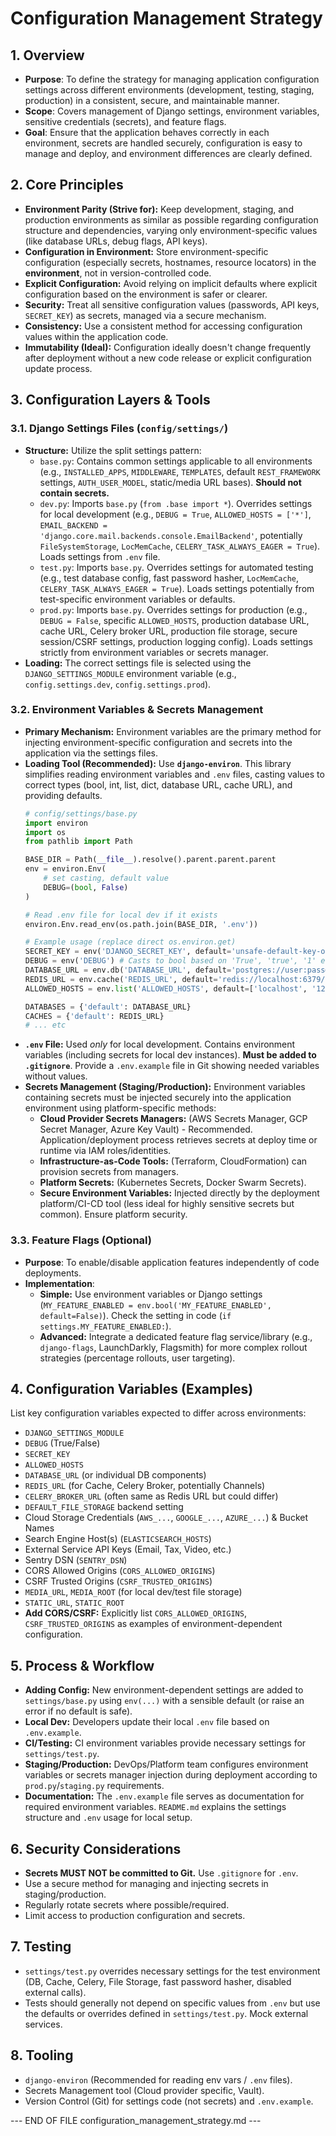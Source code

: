 
# Configuration Management Strategy

## 1. Overview

*   **Purpose**: To define the strategy for managing application configuration settings across different environments (development, testing, staging, production) in a consistent, secure, and maintainable manner.
*   **Scope**: Covers management of Django settings, environment variables, sensitive credentials (secrets), and feature flags.
*   **Goal**: Ensure that the application behaves correctly in each environment, secrets are handled securely, configuration is easy to manage and deploy, and environment differences are clearly defined.

## 2. Core Principles

*   **Environment Parity (Strive for):** Keep development, staging, and production environments as similar as possible regarding configuration structure and dependencies, varying only environment-specific values (like database URLs, debug flags, API keys).
*   **Configuration in Environment:** Store environment-specific configuration (especially secrets, hostnames, resource locators) in the **environment**, not in version-controlled code.
*   **Explicit Configuration:** Avoid relying on implicit defaults where explicit configuration based on the environment is safer or clearer.
*   **Security:** Treat all sensitive configuration values (passwords, API keys, `SECRET_KEY`) as secrets, managed via a secure mechanism.
*   **Consistency:** Use a consistent method for accessing configuration values within the application code.
*   **Immutability (Ideal):** Configuration ideally doesn't change frequently after deployment without a new code release or explicit configuration update process.

## 3. Configuration Layers & Tools

### 3.1. Django Settings Files (`config/settings/`)
*   **Structure:** Utilize the split settings pattern:
    *   `base.py`: Contains common settings applicable to all environments (e.g., `INSTALLED_APPS`, `MIDDLEWARE`, `TEMPLATES`, default `REST_FRAMEWORK` settings, `AUTH_USER_MODEL`, static/media URL bases). **Should not contain secrets.**
    *   `dev.py`: Imports `base.py` (`from .base import *`). Overrides settings for local development (e.g., `DEBUG = True`, `ALLOWED_HOSTS = ['*']`, `EMAIL_BACKEND = 'django.core.mail.backends.console.EmailBackend'`, potentially `FileSystemStorage`, `LocMemCache`, `CELERY_TASK_ALWAYS_EAGER = True`). Loads settings from `.env` file.
    *   `test.py`: Imports `base.py`. Overrides settings for automated testing (e.g., test database config, fast password hasher, `LocMemCache`, `CELERY_TASK_ALWAYS_EAGER = True`). Loads settings potentially from test-specific environment variables or defaults.
    *   `prod.py`: Imports `base.py`. Overrides settings for production (e.g., `DEBUG = False`, specific `ALLOWED_HOSTS`, production database URL, cache URL, Celery broker URL, production file storage, secure session/CSRF settings, production logging config). Loads settings strictly from environment variables or secrets manager.
*   **Loading:** The correct settings file is selected using the `DJANGO_SETTINGS_MODULE` environment variable (e.g., `config.settings.dev`, `config.settings.prod`).

### 3.2. Environment Variables & Secrets Management
*   **Primary Mechanism:** Environment variables are the primary method for injecting environment-specific configuration and secrets into the application via the settings files.
*   **Loading Tool (Recommended):** Use **`django-environ`**. This library simplifies reading environment variables and `.env` files, casting values to correct types (bool, int, list, dict, database URL, cache URL), and providing defaults.
    ```python
    # config/settings/base.py
    import environ
    import os
    from pathlib import Path

    BASE_DIR = Path(__file__).resolve().parent.parent.parent
    env = environ.Env(
        # set casting, default value
        DEBUG=(bool, False)
    )

    # Read .env file for local dev if it exists
    environ.Env.read_env(os.path.join(BASE_DIR, '.env'))

    # Example usage (replace direct os.environ.get)
    SECRET_KEY = env('DJANGO_SECRET_KEY', default='unsafe-default-key-only-for-initial-run')
    DEBUG = env('DEBUG') # Casts to bool based on 'True', 'true', '1' etc.
    DATABASE_URL = env.db('DATABASE_URL', default='postgres://user:pass@localhost/erp_dev_db')
    REDIS_URL = env.cache('REDIS_URL', default='redis://localhost:6379/1')
    ALLOWED_HOSTS = env.list('ALLOWED_HOSTS', default=['localhost', '127.0.0.1'])

    DATABASES = {'default': DATABASE_URL}
    CACHES = {'default': REDIS_URL}
    # ... etc
    ```
*   **`.env` File:** Used *only* for local development. Contains environment variables (including secrets for local dev instances). **Must be added to `.gitignore`**. Provide a `.env.example` file in Git showing needed variables without values.
*   **Secrets Management (Staging/Production):** Environment variables containing secrets must be injected securely into the application environment using platform-specific methods:
    *   **Cloud Provider Secrets Managers:** (AWS Secrets Manager, GCP Secret Manager, Azure Key Vault) - Recommended. Application/deployment process retrieves secrets at deploy time or runtime via IAM roles/identities.
    *   **Infrastructure-as-Code Tools:** (Terraform, CloudFormation) can provision secrets from managers.
    *   **Platform Secrets:** (Kubernetes Secrets, Docker Swarm Secrets).
    *   **Secure Environment Variables:** Injected directly by the deployment platform/CI-CD tool (less ideal for highly sensitive secrets but common). Ensure platform security.

### 3.3. Feature Flags (Optional)
*   **Purpose**: To enable/disable application features independently of code deployments.
*   **Implementation**:
    *   **Simple:** Use environment variables or Django settings (`MY_FEATURE_ENABLED = env.bool('MY_FEATURE_ENABLED', default=False)`). Check the setting in code (`if settings.MY_FEATURE_ENABLED:`).
    *   **Advanced:** Integrate a dedicated feature flag service/library (e.g., `django-flags`, LaunchDarkly, Flagsmith) for more complex rollout strategies (percentage rollouts, user targeting).

## 4. Configuration Variables (Examples)

List key configuration variables expected to differ across environments:

*   `DJANGO_SETTINGS_MODULE`
*   `DEBUG` (True/False)
*   `SECRET_KEY`
*   `ALLOWED_HOSTS`
*   `DATABASE_URL` (or individual DB components)
*   `REDIS_URL` (for Cache, Celery Broker, potentially Channels)
*   `CELERY_BROKER_URL` (often same as Redis URL but could differ)
*   `DEFAULT_FILE_STORAGE` backend setting
*   Cloud Storage Credentials (`AWS_...`, `GOOGLE_...`, `AZURE_...`) & Bucket Names
*   Search Engine Host(s) (`ELASTICSEARCH_HOSTS`)
*   External Service API Keys (Email, Tax, Video, etc.)
*   Sentry DSN (`SENTRY_DSN`)
*   CORS Allowed Origins (`CORS_ALLOWED_ORIGINS`)
*   CSRF Trusted Origins (`CSRF_TRUSTED_ORIGINS`)
*   `MEDIA_URL`, `MEDIA_ROOT` (for local dev/test file storage)
*   `STATIC_URL`, `STATIC_ROOT`
*   **Add CORS/CSRF:** Explicitly list `CORS_ALLOWED_ORIGINS`, `CSRF_TRUSTED_ORIGINS` as examples of environment-dependent configuration.

## 5. Process & Workflow

*   **Adding Config:** New environment-dependent settings are added to `settings/base.py` using `env(...)` with a sensible default (or raise an error if no default is safe).
*   **Local Dev:** Developers update their local `.env` file based on `.env.example`.
*   **CI/Testing:** CI environment variables provide necessary settings for `settings/test.py`.
*   **Staging/Production:** DevOps/Platform team configures environment variables or secrets manager injection during deployment according to `prod.py`/`staging.py` requirements.
*   **Documentation:** The `.env.example` file serves as documentation for required environment variables. `README.md` explains the settings structure and `.env` usage for local setup.

## 6. Security Considerations

*   **Secrets MUST NOT be committed to Git.** Use `.gitignore` for `.env`.
*   Use a secure method for managing and injecting secrets in staging/production.
*   Regularly rotate secrets where possible/required.
*   Limit access to production configuration and secrets.

## 7. Testing

*   `settings/test.py` overrides necessary settings for the test environment (DB, Cache, Celery, File Storage, fast password hasher, disabled external calls).
*   Tests should generally not depend on specific values from `.env` but use the defaults or overrides defined in `settings/test.py`. Mock external services.

## 8. Tooling

*   `django-environ` (Recommended for reading env vars / `.env` files).
*   Secrets Management tool (Cloud provider specific, Vault).
*   Version Control (Git) for settings code (not secrets) and `.env.example`.

--- END OF FILE configuration_management_strategy.md ---